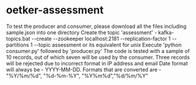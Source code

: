 # oetker-assessment
To test the producer and consumer, please download all the files including sample.json into one directory
Create the topic 'assessment' -  kafka-topics.bat --create --zookeeper localhost:2181 --replication-factor 1 --partitions 1 --topic assessment
or its equivalent for unix
Execute 'python consumer.py' followed by 'producer.py'
The code is tested with a sample of 10 records, out of which seven will be used by the consumer. Three records will be rejected due to incorrect format in IP address and email
Date format will always be - YYYY-MM-DD. Formats that are converted are - "%Y/%m/%d", "%d-%m-%Y", "%Y%m%d","%d/%m/%Y"
